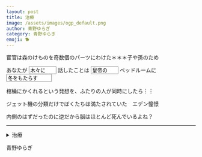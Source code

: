 ```yaml
---
layout: post
title: 治療
image: /assets/images/ogp_default.png
author: 青野ゆらぎ
category: 青野ゆらぎ
emoji: 🐕
---
```


<div class="tanka-area"><div class="tanka">
<p>宦官は森のけものを奇数個のパーツにわけた＊＊＊子や孫のため</p>

<p>あなたが <input type="text" value="木々に" id="kigini" name="kigini" size="6" readonly /> 話したことは <input type="text" value="皇帝の" id="kouteino" name="kouteino" size="6" readonly /> ベッドルームに <input type="text" value="冬をもたらす" id="fuyuwomotarasu" name="fuyuwomotarasu" size="12" readonly /></p>

<p>棺桶にかくれるという発想を、ふたりの人が同時にしたら︙︙</p>

<p>ジェット機の分類だけでぼくたちは満たされていた　エデン憧憬</p>

<p>内側のはずだったのに逆だから脳はほとんど死んでいるよね？</p>

</div></div>

---

<details><summary>治療</summary>
宦官は森のけものを奇数個のパーツにわけた＊＊＊子や孫のため<br />
あなたが木々に話したことは皇帝のベッドルームに冬をもたらす<br />
棺桶にかくれるという発想を、ふたりの人が同時にしたら……<br />
ジェット機の分類だけでぼくたちは満たされていた　エデン憧憬<br />
内側のはずだったのに逆だから脳はほとんど死んでいるよね？<br />
<br />

</details>

青野ゆらぎ
